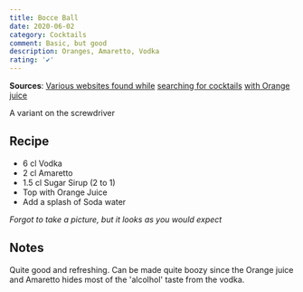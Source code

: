 ```yaml
---
title: Bocce Ball
date: 2020-06-02
category: Cocktails
comment: Basic, but good
description: Oranges, Amaretto, Vodka
rating: '✔'
---
```


**Sources**: [Various websites found while](https://www.thespruceeats.com/bocce-ball-cocktail-recipe-761017) [searching for cocktails](https://www.thedrinkkings.com/bocce-ball-recipe/) [with Orange juice](https://cocktailpartyapp.com/drinks/bocce-ball/)

A variant on the screwdriver

## Recipe

- 6 cl Vodka
- 2 cl Amaretto
- 1.5 cl Sugar Sirup (2 to 1)
- Top with Orange Juice
- Add a splash of Soda water

*Forgot to take a picture, but it looks as you would expect*

## Notes
Quite good and refreshing. Can be made quite boozy since the Orange juice and Amaretto hides most of the 'alcolhol' taste from the vodka. 